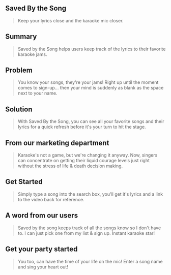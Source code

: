 ## Saved By the Song ##
  > Keep your lyrics close and the karaoke mic closer.

## Summary ##
  > Saved by the Song helps users keep track of the lyrics to  their favorite karaoke jams. 

## Problem ##
  > You know your songs, they're your jams! Right up until the moment comes to sign-up... then your mind is suddenly as blank as the space next to your name. 

## Solution ##
  > With Saved By the Song, you can see all your favorite songs and their lyrics for a quick refresh before it's your turn to hit the stage.

## From our marketing department ##
  > Karaoke's not a game, but we're changing it anyway. Now, singers can concentrate on getting their liquid courage levels just right without the stress of life & death decision making.

## Get Started ##
  > Simply type a song into the search box, you'll get it's lyrics and a link to the video back for reference.

## A word from our users ##
  > Saved by the song keeps track of all the songs know so I don't have to. I can just pick one from my list & sign up. Instant karaoke star!

## Get your party started ##
  > You too, can have the time of your life on the mic! Enter a song name and sing your heart out!